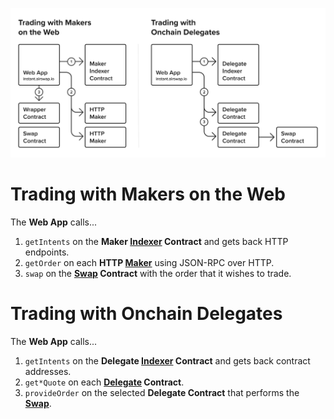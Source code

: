 ![](../.gitbook/assets/architecture.png)

# Trading with Makers on the Web

The **Web App** calls...

1. `getIntents` on the **Maker [Indexer](../conracts/indexer.md) Contract** and gets back HTTP endpoints.
2. `getOrder` on each **HTTP [Maker](running-makers.md)** using JSON-RPC over HTTP.
3. `swap` on the **[Swap](../contracts/swap.md) Contract** with the order that it wishes to trade.

# Trading with Onchain Delegates

The **Web App** calls...

1. `getIntents` on the **Delegate [Indexer](../conracts/indexer.md) Contract** and gets back contract addresses.
2. `get*Quote` on each **[Delegate](../delegate.md) Contract**.
3. `provideOrder` on the selected **Delegate Contract** that performs the **[Swap](../contracts/swap.md)**.
